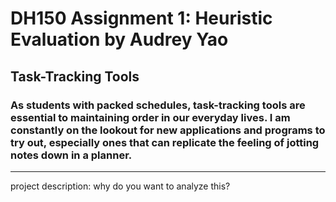 # DH150 Assignment 1: Heuristic Evaluation by Audrey Yao

## Task-Tracking Tools

### As students with packed schedules, task-tracking tools are essential to maintaining order in our everyday lives. I am constantly on the lookout for new applications and programs to try out, especially ones that can replicate the feeling of jotting notes down in a planner. 

----

project description: why do you want to analyze this?
